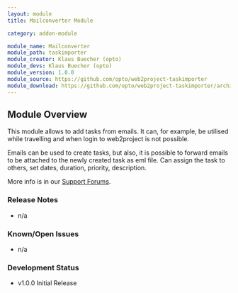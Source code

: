 ```yaml
---
layout: module
title: Mailconverter Module

category: addon-module

module_name: Mailconverter
module_path: taskimporter
module_creator: Klaus Buecher (opto)
module_devs: Klaus Buecher (opto)
module_version: 1.0.0
module_source: https://github.com/opto/web2project-taskimporter
module_download: https://github.com/opto/web2project-taskimporter/archive/master.zip
---
```


## Module Overview

This module allows to add tasks from emails. It can, for example, be utilised while travelling and when login to web2project is not possible.

Emails can be used to create tasks, but also, it is possible to forward emails to be attached to the newly created task as eml file. Can assign the task to others, set dates, duration, priority, description.

More info is in our [Support Forums](http://support.web2project.net/questions/1333/announce-module-to-add-tasks-new-or-forwarded-by-e.html).

### Release Notes

* n/a

### Known/Open Issues

* n/a

### Development Status

* v1.0.0 Initial Release